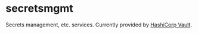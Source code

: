 secretsmgmt
==========

Secrets management, etc. services. Currently provided by [HashiCorp
Vault](http://vaultproject.io).
